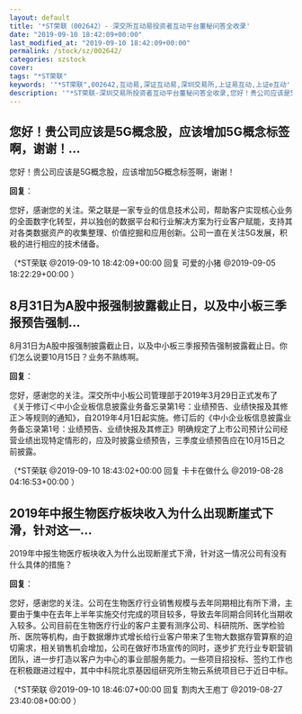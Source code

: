 ```yaml
---
layout: default
title: '*ST荣联（002642）- 深交所互动易投资者互动平台董秘问答全收录'
date: "2019-09-10 18:42:09+00:00"
last_modified_at: "2019-09-10 18:42:09+00:00"
permalink: /stock/sz/002642/
categories: szstock
cover: 
tags: "*ST荣联"
keywords: '"*ST荣联",002642,互动易,深证互动易,深圳交易所,上证易互动,上证e互动'
description: '"*ST荣联-深圳交易所投资者互动平台董秘问答全收录,您好！贵公司应该是5G概念股，应该增加5G概念标签啊，谢谢！"'
---
```


## 您好！贵公司应该是5G概念股，应该增加5G概念标签啊，谢谢！...

您好！贵公司应该是5G概念股，应该增加5G概念标签啊，谢谢！

**回复**：

您好，感谢您的关注。荣之联是一家专业的信息技术公司，帮助客户实现核心业务的全面数字化转型，并以独创的数据平台和行业解决方案为行业客户赋能，支持其对各类数据资产的收集整理、价值挖掘和应用创新。公司一直在关注5G发展，积极的进行相应的技术储备。 

（*ST荣联  @2019-09-10 18:42:09+00:00 回复 可爱的小猪  @2019-09-05 18:22:29+00:00 ）

## 8月31日为A股中报强制披露截止日，以及中小板三季报预告强制...

8月31日为A股中报强制披露截止日，以及中小板三季报预告强制披露截止日。你们怎么说要10月15日？业务不熟练啊。

**回复**：

您好，感谢您的关注。深交所中小板公司管理部于2019年3月29日正式发布了《关于修订＜中小企业板信息披露业务备忘录第1号：业绩预告、业绩快报及其修正＞等规则的通知》，自2019年4月1日起实施。修订后的《中小企业板信息披露业务备忘录第1号：业绩预告、业绩快报及其修正》明确规定了上市公司预计公司经营业绩出现特定情形的，应及时披露业绩预告，三季度业绩预告应在10月15日之前披露。 

（*ST荣联  @2019-09-10 18:43:02+00:00 回复 卡卡在做什么  @2019-08-28 04:16:53+00:00 ）

## 2019年中报生物医疗板块收入为什么出现断崖式下滑，针对这一...

2019年中报生物医疗板块收入为什么出现断崖式下滑，针对这一情况公司有没有什么具体的措施？

**回复**：

您好，感谢您的关注。公司在生物医疗行业销售规模与去年同期相比有所下滑，主要由于集中在去年上半年实施交付完成的项目较多，导致去年同期合同转化当期收入较多。公司目前在生物医疗行业的客户主要有测序公司、科研院所、医学检验所、医院等机构，由于数据爆炸式增长给行业客户带来了生物大数据存管算察的迫切需求，相关销售机会增加，公司在做好市场宣传的同时，逐步扩充行业专职营销团队，进一步打造以客户为中心的事业部服务能力。一些项目招投标、签约工作也在积极跟进过程中，其中中科院北京基因组研究所生物云系统项目已于近日中标。 

（*ST荣联  @2019-09-10 18:46:07+00:00 回复 割肉大王庖丁  @2019-08-27 23:40:08+00:00 ）

